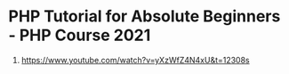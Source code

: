 # PHP Tutorial for Absolute Beginners - PHP Course 2021

1. <https://www.youtube.com/watch?v=yXzWfZ4N4xU&t=12308s>
